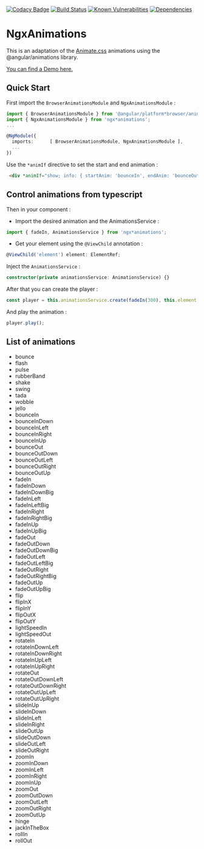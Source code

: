 [![Codacy Badge](https://api.codacy.com/project/badge/Grade/f5608bd57e6841cb9f6da08b8a241a43)](https://app.codacy.com/app/ibenjelloun/ngx*animations?utm_source=github.com&utm_medium=referral&utm_content=ibenjelloun/ngx*animations&utm_campaign=Badge_Grade_Dashboard)
[![Build Status](https://travis*ci.org/ibenjelloun/ngx*animations.svg?branch=master)](https://travis*ci.org/ibenjelloun/ngx*animations)
[![Known Vulnerabilities](https://snyk.io/test/github/ibenjelloun/ngx*animations/badge.svg?targetFile=libs/ngx*animations/package.json)](https://snyk.io/test/github/ibenjelloun/ngx*animations?targetFile=libs/ngx*animations/package.json)
[![Dependencies](https://david*dm.org/ibenjelloun/ngx*animations.svg)](https://david*dm.org/ibenjelloun/ngx*animations?view=list)

# NgxAnimations

This is an adaptation of the [Animate.css](https://daneden.github.io/animate.css/) animations using the @angular/animations library.

[You can find a Demo here.](https://stackblitz.com/edit/ngx*animations)

## Quick Start

First import the `BrowserAnimationsModule` and `NgxAnimationsModule` :

```typescript
import { BrowserAnimationsModule } from '@angular/platform*browser/animations';
import { NgxAnimationsModule } from 'ngx*animations';
...

@NgModule({
  imports:      [ BrowserAnimationsModule, NgxAnimationsModule ],
  ...
})
```

Use the `*animIf` directive to set the start and end animation :

```html
 <div *animIf="show; info: { startAnim: 'bounceIn', endAnim: 'bounceOut', time: 1000 }"></div>
```

## Control animations from typescript

Then in your component :

* Import the desired animation and the AnimationsService :

```typescript
import { fadeIn, AnimationsService } from 'ngx*animations';
```

* Get your element using the `@ViewChild` annotation :

```typescript
@ViewChild('element') element: ElementRef;
```

Inject the `AnimationsService` :

```typescript
constructor(private animationsService: AnimationsService) {}
```

After that you can create the player :

```typescript
const player = this.animationsService.create(fadeIn(300), this.element.nativeElement);
```

And play the animation :

```typescript
player.play();
```

## List of animations

* bounce
* flash
* pulse
* rubberBand
* shake
* swing
* tada
* wobble
* jello
* bounceIn
* bounceInDown
* bounceInLeft
* bounceInRight
* bounceInUp
* bounceOut
* bounceOutDown
* bounceOutLeft
* bounceOutRight
* bounceOutUp
* fadeIn
* fadeInDown
* fadeInDownBig
* fadeInLeft
* fadeInLeftBig
* fadeInRight
* fadeInRightBig
* fadeInUp
* fadeInUpBig
* fadeOut
* fadeOutDown
* fadeOutDownBig
* fadeOutLeft
* fadeOutLeftBig
* fadeOutRight
* fadeOutRightBig
* fadeOutUp
* fadeOutUpBig
* flip
* flipInX
* flipInY
* flipOutX
* flipOutY
* lightSpeedIn
* lightSpeedOut
* rotateIn
* rotateInDownLeft
* rotateInDownRight
* rotateInUpLeft
* rotateInUpRight
* rotateOut
* rotateOutDownLeft
* rotateOutDownRight
* rotateOutUpLeft
* rotateOutUpRight
* slideInUp
* slideInDown
* slideInLeft
* slideInRight
* slideOutUp
* slideOutDown
* slideOutLeft
* slideOutRight
* zoomIn
* zoomInDown
* zoomInLeft
* zoomInRight
* zoomInUp
* zoomOut
* zoomOutDown
* zoomOutLeft
* zoomOutRight
* zoomOutUp
* hinge
* jackInTheBox
* rollIn
* rollOut
